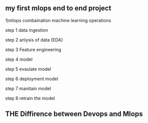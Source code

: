 ## my first mlops end to end project


1)mlops combaination machine learning operations

step 1 data ingestion

step 2 anlysis of data (EDA)

step 3 Feature engineering

step 4 model

step 5 evaulate model

step 6 deployment model

step 7 manitain model

step 8 retrain the model


## THE Diffirence between Devops and Mlops

